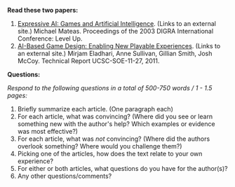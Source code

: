 **Read these two papers:**

1. [Expressive AI: Games and Artificial Intelligence](http://www.digra.org/wp-content/uploads/digital-library/05150.02104.pdf). (Links to an external site.) Michael Mateas. Proceedings of the 2003 DIGRA International Conference: Level Up.
2. [AI-Based Game Design: Enabling New Playable Experiences](https://www.soe.ucsc.edu/sites/default/files/technical-reports/UCSC-SOE-11-27.pdf). (Links to an external site.) Mirjam Eladhari, Anne Sullivan, Gillian Smith, Josh McCoy. Technical Report UCSC-SOE-11-27, 2011.

**Questions:**

*Respond to the following questions in a total of 500-750 words / 1 - 1.5 pages:*
1. Briefly summarize each article. (One paragraph each)
2. For each article, what was convincing? (Where did you see or learn something new with the author's help? Which examples or evidence was most effective?)
3. For each article, what was *not* convincing? (Where did the authors overlook something? Where would you challenge them?)
4. Picking one of the articles, how does the text relate to your own experience?
5. For either or both articles, what questions do you have for the author(s)?
6. Any other questions/comments?
